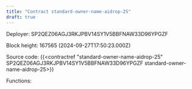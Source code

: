 ```yaml
---
title: "Contract standard-owner-name-aidrop-25"
draft: true
---
```

Deployer: SP2QEZ06AGJ3RKJPBV14SY1V5BBFNAW33D96YPGZF


 



Block height: 167565 (2024-09-27T17:50:23.000Z)

Source code: {{<contractref "standard-owner-name-aidrop-25" SP2QEZ06AGJ3RKJPBV14SY1V5BBFNAW33D96YPGZF standard-owner-name-aidrop-25>}}

Functions:



